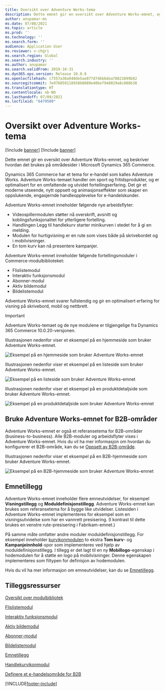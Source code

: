 ```yaml
---
title: Oversikt over Adventure Works-tema
description: Dette emnet gir en oversikt over Adventure Works-emnet, og beskriver hvordan det brukes på områdesider i Microsoft Dynamics 365 Commerce.
author: anupamar-ms
ms.date: 07/08/2021
ms.topic: article
ms.prod: ''
ms.technology: ''
ms.search.form: ''
audience: Application User
ms.reviewer: v-chgri
ms.search.region: Global
ms.search.industry: ''
ms.author: anupamar
ms.search.validFrom: 2019-10-31
ms.dyn365.ops.version: Release 10.0.8
ms.openlocfilehash: c7557a36a948de5ae877d74bbbdea78821099b82
ms.sourcegitcommit: 7e976059118938b0089e40bef948029a8c088b38
ms.translationtype: HT
ms.contentlocale: nb-NO
ms.lasthandoff: 07/09/2021
ms.locfileid: "6479509"
---
```

# <a name="adventure-works-theme-overview"></a>Oversikt over Adventure Works-tema

[!include [banner](includes/banner.md)]
[!include [banner](includes/preview-banner.md)]

Dette emnet gir en oversikt over Adventure Works-emnet, og beskriver hvordan det brukes på områdesider i Microsoft Dynamics 365 Commerce.

Dynamics 365 Commerce har et tema for e-handel som kalles Adventure Works. Adventure Works-temaet handler om sport og fritidsprodukter, og er optimalisert for en omfattende og utvidet fortellingserfaring. Det gir et moderne utseende, nytt oppsett og animasjonseffekter som skaper en oppslukende, engasjernde handleopplevelse for e-handelskunder.

Adventure Works-emnet inneholder følgende nye arbeidsflyter:

- Videospillermodulen støtter nå overskrift, avsnitt og koblingsfunksjonalitet for ytterligere fortelling.
- Handlingen Legg til handlekurv starter minikurven i stedet for å gi en melding.
- Modulen for hurtigvisning er en rute som vises både på skrivebordet og i mobilvisninger.
- En tom kurv kan nå presentere kampanjer.

Adventure Works-emnet inneholder følgende fortellingsmoduler i Commerce-modulbiblioteket:

- Flislistemodul
- Interaktiv funksjonsmodul
- Abonner-modul
- Aktiv bildemodul
- Bildelistemodul

Adventure Works-emnet svarer fullstendig og gir en optimalisert erfaring for visning på skrivebord, mobil og nettbrett.

> [!IMPORTANT]
> Adventure Works-temaet og de nye modulene er tilgjengelige fra Dynamics 365 Commerce 10.0.20-versjonen.

Illustrasjonen nedenfor viser et eksempel på en hjemmeside som bruker Adventure Works-emnet.

![Eksempel på en hjemmeside som bruker Adventure Works-emnet](./media/aw_b2c.PNG)

Illustrasjonen nedenfor viser et eksempel på en listeside som bruker Adventure Works-emnet.

![Eksempel på en listeside som bruker Adventure Works-emnet](./media/Aw_list.PNG)

Illustrasjonen nedenfor viser et eksempel på en produktdetaljside som bruker Adventure Works-emnet.

![Eksempel på en produktdetaljside som bruker Adventure Works-emnet](./media/aw_pdp.PNG)

## <a name="use-the-adventure-works-theme-for-b2b-sites"></a>Bruke Adventure Works-emnet for B2B-områder

Adventure Works-emnet er også et referansetema for B2B-områder (business-to-business). Alle B2B-moduler og arbeidsflyter vises i Adventure Works-emnet. Hvis du vil ha mer informasjon om hvordan du konfigurerer et B2B-område, kan du se [Oppsett av B2B-område](./b2b/set-up-b2b-site.md).

Illustrasjonen nedenfor viser et eksempel på en B2B-hjemmeside som bruker Adventure Works-emnet.

![Eksempel på en B2B-hjemmeside som bruker Adventure Works-emnet](./media/aw_b2b.PNG)

## <a name="theme-extensions"></a>Emnetillegg

Adventure Works-emnet inneholder flere emneutvidelser, for eksempel **Visningstillegg** og **Moduldefinisjonstillegg**. Adventure Works-emnet kan brukes som referansetema for å bygge like utvidelser. Listesiden i Adventure Works-emnet implementeres for eksempel som en visningsutvidelse som har en vannrett presisering. (I kontrast til dette brukes en venstre rute-presisering i Fabrikam-emnet.)

På samme måte omfatter andre moduler moduldefinisjonstillegg. For eksempel inneholder [kurvikonmodulen](cart-icon-module.md) to ekstra **Tom kurv**- og **Kampanjeinnhold**-spor som implementeres ved hjelp av moduldefinisjonstillegg. I tillegg er det lagt til en ny **Mobillogo**-egenskap i hodemodulen for å støtte en logo på mobilvisninger. Denne egenskapen implementeres som filtypen for definisjon av hodemodulen.

Hvis du vil ha mer informasjon om emneutvidelser, kan du se [Emnetillegg](e-commerce-extensibility/theme-module-extensions.md).

## <a name="additional-resources"></a>Tilleggsressurser

[Oversikt over modulbibliotek](starter-kit-overview.md)

[Flislistemodul](tile-list-module.md)

[Interaktiv funksjonsmodul](interactive-feature-module.md)

[Aktiv bildemodul](active-image-module.md)

[Abonner-modul](subscribe-module.md)

[Bildelistemodul](image-list-module.md)

[Emnetillegg](e-commerce-extensibility/theme-module-extensions.md)

[Handlekurvikonmodul](cart-icon-module.md)

[Definere et e-handelsområde for B2B](./b2b/set-up-b2b-site.md)

[!INCLUDE[footer-include](../includes/footer-banner.md)]
